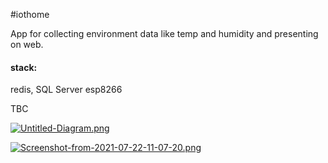 #iothome

App for collecting environment data like temp and humidity and presenting on web. 

#### stack:

redis, SQL Server esp8266

TBC

[![Untitled-Diagram.png](https://i.postimg.cc/ZK3cp6JD/Untitled-Diagram.png)](https://postimg.cc/bsykjDDQ)


[![Screenshot-from-2021-07-22-11-07-20.png](https://i.postimg.cc/cHyp0ZxD/Screenshot-from-2021-07-22-11-07-20.png)](https://postimg.cc/hJsy1k7x)
